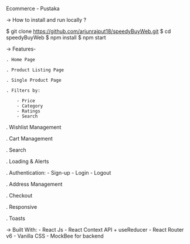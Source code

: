 Ecommerce - Pustaka

-> How to install and run locally ?

  $ git clone https://github.com/arjunrajput18/speedyBuyWeb.git
  $ cd speedyBuyWeb
  $ npm install
  $ npm start

-> Features-

    . Home Page

    . Product Listing Page

    . Single Product Page

    . Filters by:

        - Price
        - Category
        - Ratings
        - Search

   . Wishlist Management

   . Cart Management

   . Search

   . Loading & Alerts

   . Authentication:
       - Sign-up
       - Login
       - Logout

   . Address Management

   . Checkout

   . Responsive

   . Toasts

-> Built With: 
    - React Js
    - React Context API + useReducer
    - React Router v6
    - Vanilla CSS
    - MockBee for backend
